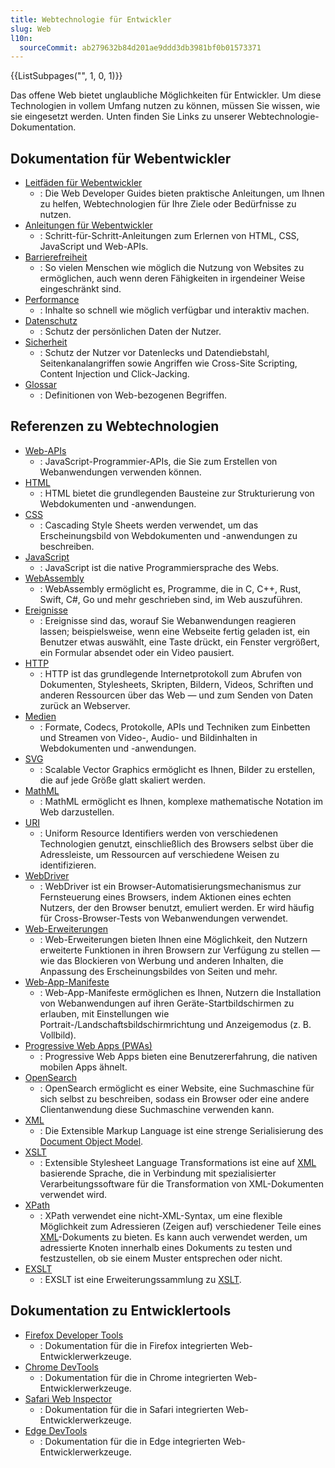 ```yaml
---
title: Webtechnologie für Entwickler
slug: Web
l10n:
  sourceCommit: ab279632b84d201ae9ddd3db3981bf0b01573371
---
```


<section id="Quick_links">
  {{ListSubpages("", 1, 0, 1)}}
</section>

Das offene Web bietet unglaubliche Möglichkeiten für Entwickler. Um diese Technologien in vollem Umfang nutzen zu können, müssen Sie wissen, wie sie eingesetzt werden. Unten finden Sie Links zu unserer Webtechnologie-Dokumentation.

## Dokumentation für Webentwickler

- [Leitfäden für Webentwickler](/de/docs/MDN/Guides)
  - : Die Web Developer Guides bieten praktische Anleitungen, um Ihnen zu helfen, Webtechnologien für Ihre Ziele oder Bedürfnisse zu nutzen.
- [Anleitungen für Webentwickler](/de/docs/MDN/Tutorials)
  - : Schritt-für-Schritt-Anleitungen zum Erlernen von HTML, CSS, JavaScript und Web-APIs.
- [Barrierefreiheit](/de/docs/Web/Accessibility)
  - : So vielen Menschen wie möglich die Nutzung von Websites zu ermöglichen, auch wenn deren Fähigkeiten in irgendeiner Weise eingeschränkt sind.
- [Performance](/de/docs/Web/Performance)
  - : Inhalte so schnell wie möglich verfügbar und interaktiv machen.
- [Datenschutz](/de/docs/Web/Privacy)
  - : Schutz der persönlichen Daten der Nutzer.
- [Sicherheit](/de/docs/Web/Security)
  - : Schutz der Nutzer vor Datenlecks und Datendiebstahl, Seitenkanalangriffen sowie Angriffen wie Cross-Site Scripting, Content Injection und Click-Jacking.
- [Glossar](/de/docs/Glossary)
  - : Definitionen von Web-bezogenen Begriffen.

## Referenzen zu Webtechnologien

- [Web-APIs](/de/docs/Web/API)
  - : JavaScript-Programmier-APIs, die Sie zum Erstellen von Webanwendungen verwenden können.
- [HTML](/de/docs/Web/HTML)
  - : HTML bietet die grundlegenden Bausteine zur Strukturierung von Webdokumenten und -anwendungen.
- [CSS](/de/docs/Web/CSS)
  - : Cascading Style Sheets werden verwendet, um das Erscheinungsbild von Webdokumenten und -anwendungen zu beschreiben.
- [JavaScript](/de/docs/Web/JavaScript)
  - : JavaScript ist die native Programmiersprache des Webs.
- [WebAssembly](/de/docs/WebAssembly)
  - : WebAssembly ermöglicht es, Programme, die in C, C++, Rust, Swift, C#, Go und mehr geschrieben sind, im Web auszuführen.
- [Ereignisse](/de/docs/Web/Events)
  - : Ereignisse sind das, worauf Sie Webanwendungen reagieren lassen; beispielsweise, wenn eine Webseite fertig geladen ist, ein Benutzer etwas auswählt, eine Taste drückt, ein Fenster vergrößert, ein Formular absendet oder ein Video pausiert.
- [HTTP](/de/docs/Web/HTTP)
  - : HTTP ist das grundlegende Internetprotokoll zum Abrufen von Dokumenten, Stylesheets, Skripten, Bildern, Videos, Schriften und anderen Ressourcen über das Web — und zum Senden von Daten zurück an Webserver.
- [Medien](/de/docs/Web/Media)
  - : Formate, Codecs, Protokolle, APIs und Techniken zum Einbetten und Streamen von Video-, Audio- und Bildinhalten in Webdokumenten und -anwendungen.
- [SVG](/de/docs/Web/SVG)
  - : Scalable Vector Graphics ermöglicht es Ihnen, Bilder zu erstellen, die auf jede Größe glatt skaliert werden.
- [MathML](/de/docs/Web/MathML)
  - : MathML ermöglicht es Ihnen, komplexe mathematische Notation im Web darzustellen.
- [URI](/de/docs/Web/URI)
  - : Uniform Resource Identifiers werden von verschiedenen Technologien genutzt, einschließlich des Browsers selbst über die Adressleiste, um Ressourcen auf verschiedene Weisen zu identifizieren.
- [WebDriver](/de/docs/Web/WebDriver)
  - : WebDriver ist ein Browser-Automatisierungsmechanismus zur Fernsteuerung eines Browsers, indem Aktionen eines echten Nutzers, der den Browser benutzt, emuliert werden. Er wird häufig für Cross-Browser-Tests von Webanwendungen verwendet.
- [Web-Erweiterungen](/de/docs/Mozilla/Add-ons/WebExtensions)
  - : Web-Erweiterungen bieten Ihnen eine Möglichkeit, den Nutzern erweiterte Funktionen in ihren Browsern zur Verfügung zu stellen — wie das Blockieren von Werbung und anderen Inhalten, die Anpassung des Erscheinungsbildes von Seiten und mehr.
- [Web-App-Manifeste](/de/docs/Web/Progressive_web_apps/Manifest)
  - : Web-App-Manifeste ermöglichen es Ihnen, Nutzern die Installation von Webanwendungen auf ihren Geräte-Startbildschirmen zu erlauben, mit Einstellungen wie Portrait-/Landschaftsbildschirmrichtung und Anzeigemodus (z. B. Vollbild).
- [Progressive Web Apps (PWAs)](/de/docs/Web/Progressive_web_apps)
  - : Progressive Web Apps bieten eine Benutzererfahrung, die nativen mobilen Apps ähnelt.
- [OpenSearch](/de/docs/Web/XML/Guides/OpenSearch)
  - : OpenSearch ermöglicht es einer Website, eine Suchmaschine für sich selbst zu beschreiben, sodass ein Browser oder eine andere Clientanwendung diese Suchmaschine verwenden kann.
- [XML](/de/docs/Web/XML)
  - : Die Extensible Markup Language ist eine strenge Serialisierung des [Document Object Model](/de/docs/Web/API/Document_Object_Model).
- [XSLT](/de/docs/Web/XML/XSLT)
  - : Extensible Stylesheet Language Transformations ist eine auf [XML](/de/docs/Web/XML/Guides/XML_introduction) basierende Sprache, die in Verbindung mit spezialisierter Verarbeitungssoftware für die Transformation von XML-Dokumenten verwendet wird.
- [XPath](/de/docs/Web/XML/XPath)
  - : XPath verwendet eine nicht-XML-Syntax, um eine flexible Möglichkeit zum Adressieren (Zeigen auf) verschiedener Teile eines [XML](/de/docs/Web/XML/Guides/XML_introduction)-Dokuments zu bieten. Es kann auch verwendet werden, um adressierte Knoten innerhalb eines Dokuments zu testen und festzustellen, ob sie einem Muster entsprechen oder nicht.
- [EXSLT](/de/docs/Web/XML/EXSLT)
  - : EXSLT ist eine Erweiterungssammlung zu [XSLT](/de/docs/Web/XML/XSLT).

## Dokumentation zu Entwicklertools

- [Firefox Developer Tools](https://firefox-source-docs.mozilla.org/devtools-user/index.html)
  - : Dokumentation für die in Firefox integrierten Web-Entwicklerwerkzeuge.
- [Chrome DevTools](https://developer.chrome.com/docs/devtools/)
  - : Dokumentation für die in Chrome integrierten Web-Entwicklerwerkzeuge.
- [Safari Web Inspector](https://webkit.org/web-inspector/)
  - : Dokumentation für die in Safari integrierten Web-Entwicklerwerkzeuge.
- [Edge DevTools](https://learn.microsoft.com/en-us/microsoft-edge/devtools-guide/landing/)
  - : Dokumentation für die in Edge integrierten Web-Entwicklerwerkzeuge.
